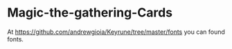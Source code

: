 # Magic-the-gathering-Cards
At https://github.com/andrewgioia/Keyrune/tree/master/fonts you can found fonts.
